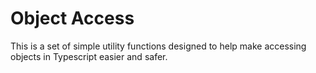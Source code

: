 Object Access
=============

This is a set of simple utility functions designed to help make accessing
objects in Typescript easier and safer.
